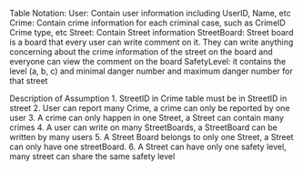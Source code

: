 
Table Notation:
    User: Contain user information including UserID, Name, etc
    Crime: Contain crime information for each criminal case, such as CrimeID Crime type, etc
    Street: Contain Street information
    StreetBoard: Street board is a board that every user can write comment on it. They can write anything concerning about the crime information of the street on the board and everyone can view the comment on the board
    SafetyLevel: it contains the level (a, b, c) and minimal danger number and maximum danger number for that street

Description of Assumption
    1. StreetID in Crime table must be in StreetID in street
    2. User can report many Crime, a crime can only be reported by one user
    3. A crime can only happen in one Street, a Street can contain many crimes
    4. A user can write on many StreetBoards, a StreetBoard can be written by many users
    5. A Street Board belongs to only one Street, a Street can only have one streetBoard. 
    6. A Street can have only one safety level, many street can share the same safety level

